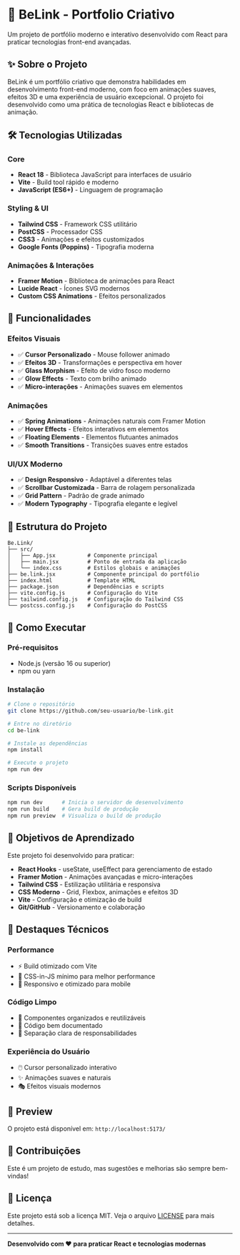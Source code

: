 # 🚀 BeLink - Portfolio Criativo

Um projeto de portfólio moderno e interativo desenvolvido com React para praticar tecnologias front-end avançadas.

## ✨ Sobre o Projeto

BeLink é um portfólio criativo que demonstra habilidades em desenvolvimento front-end moderno, com foco em animações suaves, efeitos 3D e uma experiência de usuário excepcional. O projeto foi desenvolvido como uma prática de tecnologias React e bibliotecas de animação.

## 🛠️ Tecnologias Utilizadas

### **Core**
- **React 18** - Biblioteca JavaScript para interfaces de usuário
- **Vite** - Build tool rápido e moderno
- **JavaScript (ES6+)** - Linguagem de programação

### **Styling & UI**
- **Tailwind CSS** - Framework CSS utilitário
- **PostCSS** - Processador CSS
- **CSS3** - Animações e efeitos customizados
- **Google Fonts (Poppins)** - Tipografia moderna

### **Animações & Interações**
- **Framer Motion** - Biblioteca de animações para React
- **Lucide React** - Ícones SVG modernos
- **Custom CSS Animations** - Efeitos personalizados

## 🎨 Funcionalidades

### **Efeitos Visuais**
- ✅ **Cursor Personalizado** - Mouse follower animado
- ✅ **Efeitos 3D** - Transformações e perspectiva em hover
- ✅ **Glass Morphism** - Efeito de vidro fosco moderno
- ✅ **Glow Effects** - Texto com brilho animado
- ✅ **Micro-interações** - Animações suaves em elementos

### **Animações**
- ✅ **Spring Animations** - Animações naturais com Framer Motion
- ✅ **Hover Effects** - Efeitos interativos em elementos
- ✅ **Floating Elements** - Elementos flutuantes animados
- ✅ **Smooth Transitions** - Transições suaves entre estados

### **UI/UX Moderno**
- ✅ **Design Responsivo** - Adaptável a diferentes telas
- ✅ **Scrollbar Customizada** - Barra de rolagem personalizada
- ✅ **Grid Pattern** - Padrão de grade animado
- ✅ **Modern Typography** - Tipografia elegante e legível

## 📁 Estrutura do Projeto

```
Be.Link/
├── src/
│   ├── App.jsx          # Componente principal
│   ├── main.jsx         # Ponto de entrada da aplicação
│   └── index.css        # Estilos globais e animações
├── be.link.jsx          # Componente principal do portfólio
├── index.html           # Template HTML
├── package.json         # Dependências e scripts
├── vite.config.js       # Configuração do Vite
├── tailwind.config.js   # Configuração do Tailwind CSS
└── postcss.config.js    # Configuração do PostCSS
```

## 🚀 Como Executar

### **Pré-requisitos**
- Node.js (versão 16 ou superior)
- npm ou yarn

### **Instalação**
```bash
# Clone o repositório
git clone https://github.com/seu-usuario/be-link.git

# Entre no diretório
cd be-link

# Instale as dependências
npm install

# Execute o projeto
npm run dev
```

### **Scripts Disponíveis**
```bash
npm run dev      # Inicia o servidor de desenvolvimento
npm run build    # Gera build de produção
npm run preview  # Visualiza o build de produção
```

## 🎯 Objetivos de Aprendizado

Este projeto foi desenvolvido para praticar:

- **React Hooks** - useState, useEffect para gerenciamento de estado
- **Framer Motion** - Animações avançadas e micro-interações
- **Tailwind CSS** - Estilização utilitária e responsiva
- **CSS Moderno** - Grid, Flexbox, animações e efeitos 3D
- **Vite** - Configuração e otimização de build
- **Git/GitHub** - Versionamento e colaboração

## 🌟 Destaques Técnicos

### **Performance**
- ⚡ Build otimizado com Vite
- 🎨 CSS-in-JS mínimo para melhor performance
- 📱 Responsivo e otimizado para mobile

### **Código Limpo**
- 🧹 Componentes organizados e reutilizáveis
- 📝 Código bem documentado
- 🎯 Separação clara de responsabilidades

### **Experiência do Usuário**
- 🖱️ Cursor personalizado interativo
- ✨ Animações suaves e naturais
- 🎭 Efeitos visuais modernos

## 📸 Preview

O projeto está disponível em: `http://localhost:5173/`

## 🤝 Contribuições

Este é um projeto de estudo, mas sugestões e melhorias são sempre bem-vindas!

## 📄 Licença

Este projeto está sob a licença MIT. Veja o arquivo [LICENSE](LICENSE) para mais detalhes.

---

**Desenvolvido com ❤️ para praticar React e tecnologias modernas**